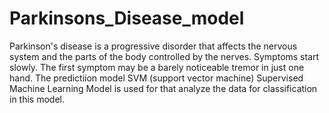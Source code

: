 # Parkinsons_Disease_model
Parkinson's disease is a progressive disorder that affects the nervous system and the parts of the body controlled by the nerves. 
Symptoms start slowly. The first symptom may be a barely noticeable tremor in just one hand.
The predictiion model SVM (support vector machine) Supervised Machine Learning Model is used for that analyze the data for classification  in this model.
